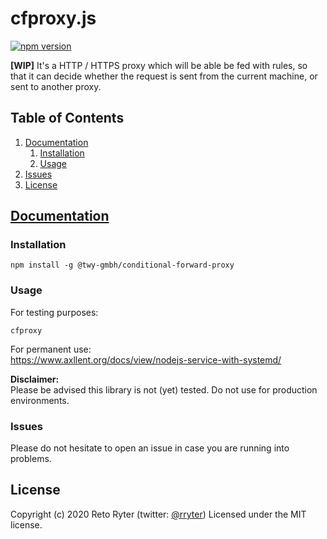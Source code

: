# cfproxy.js

[![npm version](https://badge.fury.io/js/%40twy-gmbh%2Fconditional-forward-proxy.svg)](https://badge.fury.io/js/%40twy-gmbh%2Fconditional-forward-proxy)

**\[WIP\]** It's a HTTP / HTTPS proxy which will be able be fed with rules, so that it can decide whether the request is sent
from the current machine, or sent to another proxy.

## Table of Contents

1.  [Documentation](#documentation)
    1.  [Installation](#installation)
    2.  [Usage](#usage)
2.  [Issues](#issues)
3.  [License](#license)

## [Documentation](#documentation)

<a name="documentation"></a>

### Installation

<a name="installation"></a>

```shell
npm install -g @twy-gmbh/conditional-forward-proxy
```

### Usage

<a name="usage"></a>

For testing purposes:

```shell
cfproxy
```

For permanent use:<br>
https://www.axllent.org/docs/view/nodejs-service-with-systemd/

**Disclaimer:**<br>
Please be advised this library is not (yet) tested. Do not use for production environments.

### Issues

<a name="issues"></a>

Please do not hesitate to open an issue in case you are running into problems.

## License

<a name="license"></a>

Copyright (c) 2020 Reto Ryter (twitter: [@rryter](https://twitter.com/rryter))
Licensed under the MIT license.
